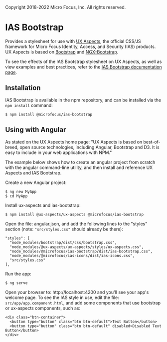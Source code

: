 Copyright 2018-2022 Micro Focus, Inc. All rights reserved.

# IAS Bootstrap

Provides a stylesheet for use with
[UX Aspects](https://uxaspects.github.io/UXAspects/), the official
CSS/JS framework for Micro Focus Identity, Access, and Security (IAS)
products. UX Aspects is based on
[Bootstrap](https://getbootstrap.com/docs/3.3/) and
[NGX-Bootstrap](https://valor-software.com/ngx-bootstrap).

To see the effects of the IAS Bootstrap stylesheet on UX Aspects, as
well as view examples and best practices, refer to the
[IAS Bootstrap documentation page](https://microfocus.github.io/ias-bootstrap).


## Installation

IAS Bootstrap is available in the npm repository, and can be installed
via the `npm install` command:

```
$ npm install @microfocus/ias-bootstrap
```

## Using with Angular

As stated on the UX Aspects home page: "UX Aspects is based on
best-of-breed, open source technologies, including Angular, Bootstrap
and D3. It is easy to include in your web applications with NPM."

The example below shows how to create an angular project from scratch
with the angular command-line utility, and then install and reference UX
Aspects and IAS Bootstrap.

Create a new Angular project:
```
$ ng new MyApp
$ cd MyApp
```

Install ux-aspects and ias-bootstrap:
```
$ npm install @ux-aspects/ux-aspects @microfocus/ias-bootstrap
```

Open the file: angular.json, and add the following lines to the "styles"
section (note: `"src/styles.css"` should already be there):
```
"styles": [
  "node_modules/bootstrap/dist/css/bootstrap.css",
  "node_modules/@ux-aspects/ux-aspects/styles/ux-aspects.css",
  "node_modules/@microfocus/ias-bootstrap/dist/ias-bootstrap.css",
  "node_modules/@microfocus/ias-icons/dist/ias-icons.css",
  "src/styles.css"
],
```

Run the app:
```
$ ng serve
```

Open your browser to: http://localhost:4200 and you'll see your app's
welcome page. To see the IAS style in use, edit the file:
`src/app/app.component.html`, and add some components that use bootstrap
or ux-aspects components, such as:
```
<div class="btn-container">
  <button type="button" class="btn btn-default">Text Button</button>
  <button type="button" class="btn btn-default" disabled>Disabled Text Button</button>
</div>
```
